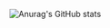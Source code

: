 
 ![Anurag's GitHub stats](https://github-readme-stats.vercel.app/api?username=Leg0Batman&show_icons=true&theme=radical)
